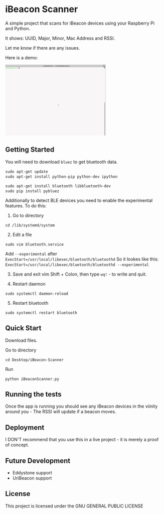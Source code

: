 # iBeacon Scanner

A simple project that scans for iBeacon devices using your Raspberry Pi and Python.

It shows: UUID, Major, Minor, Mac Address and RSSI.

Let me know if there are any issues.

Here is a demo:

![](scannerDemo.gif)

## Getting Started

You will need to download ```bluez``` to get bluetooth data.

```
sudo apt-get update
sudo apt-get install python-pip python-dev ipython
```
```
sudo apt-get install bluetooth libbluetooth-dev
sudo pip install pybluez
```

Additionally to detect BLE devices you need to enable the experimental features. To do this:

1. Go to directory

```
cd /lib/systemd/system
```
2. Edit a file
```
sudo vim bluetooth.service
```
Add ```--experimental``` after  ```ExecStart=/usr/local/libexec/bluetooth/bluetoothd```
So it lookes like this: ```ExecStart=/usr/local/libexec/bluetooth/bluetoothd --experimental```

3. Save and exit vim
Shift + Colon, then type ```wq!``` - to write and quit.

4. Restart daemon
```
sudo systemctl daemon-reload
```
5. Restart bluetooth
```
sudo systemctl restart bluetooth
```

## Quick Start

Download files.

Go to directory
```
cd Desktop/iBeacon-Scanner
```
Run
```
python iBeaconScanner.py
```

## Running the tests

Once the app is running you should see any iBeacon devices in the viinity around you - The RSSI will update if a beacon moves.


## Deployment

I DON'T recommend that you use this in a live project - it is merely a proof of concept.

## Future Development

- Eddystone support
- UriBeacon support

## License

This project is licensed under the GNU GENERAL PUBLIC LICENSE
